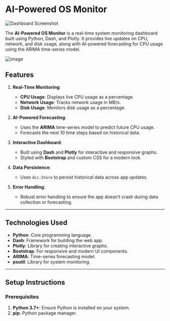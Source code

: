 # AI-Powered OS Monitor

![Dashboard Screenshot](screenshot.png) <!-- Add a screenshot if available -->

The **AI-Powered OS Monitor** is a real-time system monitoring dashboard built using Python, Dash, and Plotly. It provides live updates on CPU, network, and disk usage, along with AI-powered forecasting for CPU usage using the ARIMA time-series model.

![image](https://github.com/user-attachments/assets/4ff63583-c977-4d1f-8d0b-997f366ac27e)


## Features

1. **Real-Time Monitoring**:
   - **CPU Usage**: Displays live CPU usage as a percentage.
   - **Network Usage**: Tracks network usage in MB/s.
   - **Disk Usage**: Monitors disk usage as a percentage.

2. **AI-Powered Forecasting**:
   - Uses the **ARIMA** time-series model to predict future CPU usage.
   - Forecasts the next 10 time steps based on historical data.

3. **Interactive Dashboard**:
   - Built using **Dash** and **Plotly** for interactive and responsive graphs.
   - Styled with **Bootstrap** and custom CSS for a modern look.

4. **Data Persistence**:
   - Uses `dcc.Store` to persist historical data across app updates.

5. **Error Handling**:
   - Robust error handling to ensure the app doesn’t crash during data collection or forecasting.

---

## Technologies Used

- **Python**: Core programming language.
- **Dash**: Framework for building the web app.
- **Plotly**: Library for creating interactive graphs.
- **Bootstrap**: For responsive and modern UI components.
- **ARIMA**: Time-series forecasting model.
- **psutil**: Library for system monitoring.

---

## Setup Instructions

### Prerequisites

1. **Python 3.7+**: Ensure Python is installed on your system.
2. **pip**: Python package manager.

